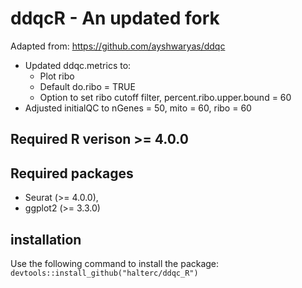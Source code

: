 # ddqcR - An updated fork
Adapted from: https://github.com/ayshwaryas/ddqc

- Updated ddqc.metrics to:
  - Plot ribo
  - Default do.ribo = TRUE
  - Option to set ribo cutoff filter, percent.ribo.upper.bound = 60
- Adjusted initialQC to nGenes = 50, mito = 60, ribo = 60

## Required R verison >= 4.0.0
## Required packages
- Seurat (>= 4.0.0),
- ggplot2 (>= 3.3.0)
## installation
Use the following command to install the package:
`devtools::install_github("halterc/ddqc_R")`
